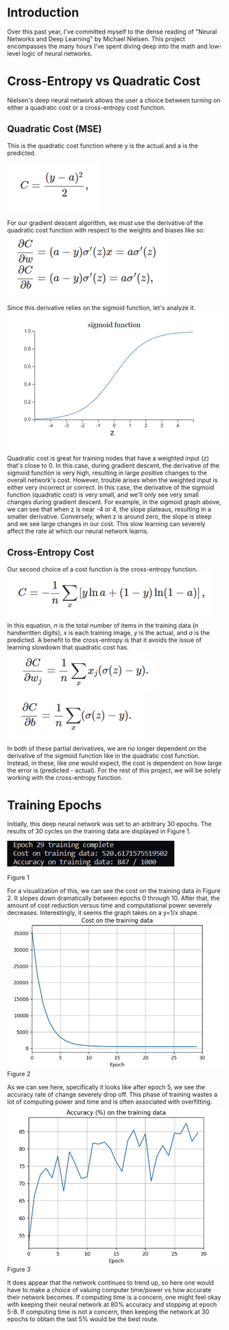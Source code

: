 # Introduction

Over this past year, I've committed myself to the dense reading of "Neural Networks and Deep Learning" by Michael Nielsen. This project encompasses the many hours I've spent diving deep into the math and low-level logic of neural networks.

# Cross-Entropy vs Quadratic Cost
Nielsen's deep neural network allows the user a choice between turning on either a quadratic cost or a cross-entropy cost function.

## Quadratic Cost (MSE)
This is the quadratic cost function where y is the actual and a is the predicted.

![](img/quadratic/qc-equation.png)

For our gradient descent algorithm, we must use the derivative of the quadratic cost function with respect to the weights and biases like so:
![](img/quadratic/qc-derivatives.png)

Since this derivative relies on the sigmoid function, let's analyze it.
![](img/quadratic/sigmoid_function.png)

Quadratic cost is great for training nodes that have a weighted input (z) that's close to 0. In this case, during gradient descent, the derivative of the sigmoid function is very high, resulting in large positive changes to the overall network's cost. However, trouble arises when the weighted input is either very incorrect or correct. In this case, the derivative of the sigmoid function (quadratic cost) is very small, and we'll only see very small changes during gradient descent. For example, in the sigmoid graph above, we can see that when z is near -4 or 4, the slope plateaus, resulting in a smaller derivative. Conversely, when z is around zero, the slope is steep and we see large changes in our cost. This slow learning can severely affect the rate at which our neural network learns.

## Cross-Entropy Cost
Our second choice of a cost function is the cross-entropy function.
![](img/cross_entropy/ce-eq.png)

In this equation, *n* is the total number of items in the training data (*n* handwritten digits), *x* is each training image, *y* is the actual, and *a* is the predicted. A benefit to the cross-entropy is that it avoids the issue of learning slowdown that quadratic cost has.
![](img/cross_entropy/ce-deriv1.png)
![](img/cross_entropy/ce-deriv2.png)

In both of these partial derivatives, we are no longer dependent on the derivative of the sigmoid function like in the quadratic cost function. Instead, in these, like one would expect, the cost is dependent on how large the error is (predicted - actual). For the rest of this project, we will be solely working with the cross-entropy function.


# Training Epochs
Initially, this deep neural network was set to an arbitrary 30 epochs. The results of 30 cycles on the training data are displayed in Figure 1.

![](img/cross_entropy/epoch29_output.png)

Figure 1

<!-- ctrl + shift + v for markdown preview 
talk about sigmoid vs cross entropy cost
talk about lambda affects and targeting small weights
-->

For a visualization of this, we can see the cost on the training data in Figure 2. It slopes down dramatically between epochs 0 through 10. After that, the amount of cost reduction versus time and computational power severely decreases. Interestingly, it seems the graph takes on a y=1/x shape.
![](img/cross_entropy/cost_on_training_data.png) Figure 2

As we can see here, specifically it looks like after epoch 5, we see the accuracy rate of change severely drop off. This phase of training wastes a lot of computing power and time and is often associated with overfitting.
![](img/cross_entropy/Accuracy_training_data.png) Figure 3

It does appear that the network continues to trend up, so here one would have to make a choice of valuing computer time/power vs how accurate their network becomes. If computing time is a concern, one might feel okay with keeping their neural network at 80% accuracy and stopping at epoch 5-8. If computing time is not a concern, then keeping the network at 30 epochs to obtain the last 5% would be the best route.

